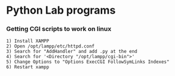 # Python Lab programs

### Getting CGI scripts to work on linux

    1) Install XAMPP
    2) Open /opt/lampp/etc/httpd.conf
    3) Search for "AddHandler" and add .py at the end
    4) Search for '<Directory "/opt/lampp/cgi-bin">'
    5) Change Options to "Options ExecCGI FollowSymLinks Indexes"
    6) Restart xampp